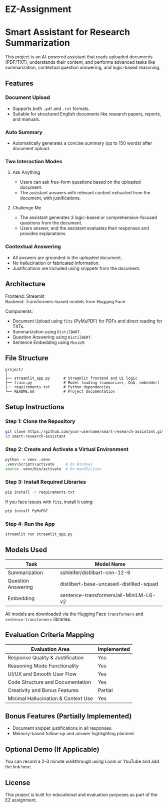 # EZ-Assignment
# Smart Assistant for Research Summarization

This project is an AI-powered assistant that reads uploaded documents (PDF/TXT), understands their content, and performs advanced tasks like summarization, contextual question answering, and logic-based reasoning.

## Features

### Document Upload
- Supports both `.pdf` and `.txt` formats.
- Suitable for structured English documents like research papers, reports, and manuals.

### Auto Summary
- Automatically generates a concise summary (up to 150 words) after document upload.

### Two Interaction Modes
1. Ask Anything  
   - Users can ask free-form questions based on the uploaded document.  
   - The assistant answers with relevant content extracted from the document, with justifications.

2. Challenge Me  
   - The assistant generates 3 logic-based or comprehension-focused questions from the document.  
   - Users answer, and the assistant evaluates their responses and provides explanations.

### Contextual Answering
- All answers are grounded in the uploaded document.
- No hallucination or fabricated information.
- Justifications are included using snippets from the document.

## Architecture

Frontend: Streamlit  
Backend: Transformers-based models from Hugging Face  

Components:
- Document Upload using `fitz` (PyMuPDF) for PDFs and direct reading for TXTs.
- Summarization using `DistilBART`.
- Question Answering using `DistilBERT`.
- Sentence Embedding using `MiniLM`.

## File Structure

```
project/
│
├── streamlit_app.py      # Streamlit frontend and UI logic
├── train.py              # Model loading (summarizer, QnA, embedder)
├── requirements.txt      # Python dependencies
└── README.md             # Project documentation
```

## Setup Instructions

### Step 1: Clone the Repository

```bash
git clone https://github.com/your-username/smart-research-assistant.git
cd smart-research-assistant
```

### Step 2: Create and Activate a Virtual Environment

```bash
python -m venv .venv
.venv\Scripts\activate     # On Windows
source .venv/bin/activate  # On macOS/Linux
```

### Step 3: Install Required Libraries

```bash
pip install -r requirements.txt
```

If you face issues with `fitz`, install it using:

```bash
pip install PyMuPDF
```

### Step 4: Run the App

```bash
streamlit run streamlit_app.py
```

## Models Used

| Task               | Model Name                                  |
|--------------------|----------------------------------------------|
| Summarization      | sshleifer/distilbart-cnn-12-6                |
| Question Answering | distilbert-base-uncased-distilled-squad     |
| Embedding          | sentence-transformers/all-MiniLM-L6-v2      |

All models are downloaded via the Hugging Face `transformers` and `sentence-transformers` libraries.

## Evaluation Criteria Mapping

| Evaluation Area                      | Implemented |
|--------------------------------------|-------------|
| Response Quality & Justification     | Yes         |
| Reasoning Mode Functionality         | Yes         |
| UI/UX and Smooth User Flow           | Yes         |
| Code Structure and Documentation     | Yes         |
| Creativity and Bonus Features        | Partial     |
| Minimal Hallucination & Context Use  | Yes         |

## Bonus Features (Partially Implemented)

- Document snippet justifications in all responses.
- Memory-based follow-up and answer highlighting planned.

## Optional Demo (If Applicable)

You can record a 2–3 minute walkthrough using Loom or YouTube and add the link here.

## License

This project is built for educational and evaluation purposes as part of the EZ assignment.

